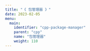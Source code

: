 ```yaml
---
title: "《 包管理器 》"
date: 2023-02-05
menu:
  main:
    identifier: "cpp-package-manager"
    parent: "cpp"
    name: "包管理器"
    weight: 110
---
```


